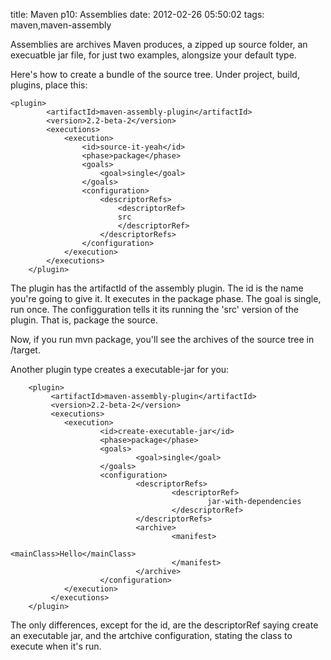 title: Maven p10: Assemblies
date: 2012-02-26 05:50:02
tags: maven,maven-assembly

Assemblies are archives Maven produces, a zipped up source folder, an execuatble jar file, for just two examples, alongsize your default type. 

Here's how to create a bundle of the source tree. Under project, build, plugins, place this:

  	<plugin>
			<artifactId>maven-assembly-plugin</artifactId>
			<version>2.2-beta-2</version>
			<executions>
				<execution>
					<id>source-it-yeah</id>
					<phase>package</phase>
					<goals> 
						<goal>single</goal>
					</goals>
					<configuration>
						<descriptorRefs>
							<descriptorRef>
							src
							</descriptorRef>
						</descriptorRefs>
					</configuration>
				</execution>
			</executions>
		</plugin>

The plugin has the artifactId of the assembly plugin. The id is the name you're going to give it. It executes in the package phase. The goal is single, run once. The configguration tells it its running the 'src' version of the plugin. That is, package the source.

Now, if you run mvn package, you'll see the archives of the source tree in /target.

Another plugin type creates a executable-jar for you:

		<plugin>
		     <artifactId>maven-assembly-plugin</artifactId>
		     <version>2.2-beta-2</version>
		     <executions>
		        <execution>
		                <id>create-executable-jar</id>
		                <phase>package</phase>
		                <goals>
		                        <goal>single</goal>
		                </goals>
		                <configuration>
		                        <descriptorRefs>
		                                <descriptorRef>
		                                        jar-with-dependencies
		                                </descriptorRef>
		                        </descriptorRefs>
		                        <archive>
		                                <manifest>
		                                        <mainClass>Hello</mainClass>
		                                </manifest>
		                        </archive>
		                </configuration>
		        </execution>
		     </executions>
		</plugin>

The only differences, except for the id, are the descriptorRef saying create an executable jar, and the artchive configuration, stating the class to execute when it's run.
